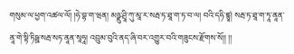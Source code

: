 ﻿  
གསུམ་ལ་ཕྱག་འཚལ་ལོ། །ཧེ་བྷ་ག་ཝན། མཉྫུ་ཤྲཱི་ཀུ་མཱ་ར་སརྦ་ཏ་ཐཱ་ག་ཏ་བ་ལ། བའི་དཧི་ཛྙཱ། སརྦ་ཏ་ཐཱ་ག་ཏཱ་ནཱན་  
ནཱ་གེ་སྟི་ཏིཥྛ་སརྦ་སཏ་ནཱན་སཱཧཱ། འབྲུམ་བུའི་ནད་ཞི་བར་འགྱུར་བའི་གཟུངས་རྫོགས་སོ།། །།  
